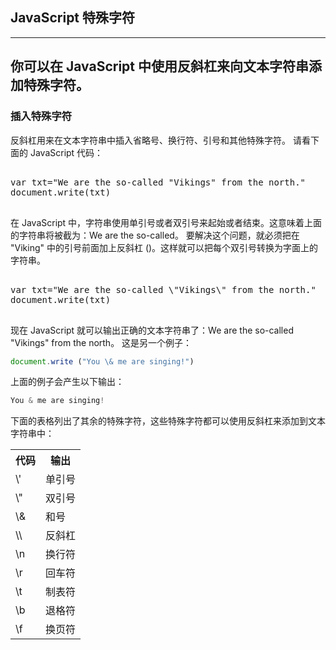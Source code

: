 ## JavaScript 特殊字符

-----------------------
你可以在 JavaScript 中使用反斜杠来向文本字符串添加特殊字符。
-----------------------

### 插入特殊字符

反斜杠用来在文本字符串中插入省略号、换行符、引号和其他特殊字符。
请看下面的 JavaScript 代码：

<pre>
<javascript>
var txt="We are the so-called "Vikings" from the north."
document.write(txt)
</javascript>
</pre>

在 JavaScript 中，字符串使用单引号或者双引号来起始或者结束。这意味着上面的字符串将被截为：We are the so-called。
要解决这个问题，就必须把在 "Viking" 中的引号前面加上反斜杠 (\)。这样就可以把每个双引号转换为字面上的字符串。

<pre>
<javascript>
var txt="We are the so-called \"Vikings\" from the north."
document.write(txt)
</javascript>
</pre>

现在 JavaScript 就可以输出正确的文本字符串了：We are the so-called "Vikings" from the north。
这是另一个例子：

```javascript
document.write ("You \& me are singing!")
```

上面的例子会产生以下输出：

```javascript
You & me are singing!
```

下面的表格列出了其余的特殊字符，这些特殊字符都可以使用反斜杠来添加到文本字符串中：

<table>
  <tr>
    <th>代码</th><th>输出</th>
  </tr>
  <tr>
    <td>\'</td><td>单引号</td>
  </tr>
  <tr>
    <td>\"</td><td>双引号</td>
  </tr>
  <tr>
    <td>\&</td><td>和号</td>
  </tr>
  <tr>
    <td>\\</td><td>反斜杠</td>
  </tr>
  <tr>
    <td>\n</td><td>换行符</td>
  </tr>
  <tr>
    <td>\r</td><td>回车符</td>
  </tr>
  <tr>
    <td>\t</td><td>制表符</td>
  </tr>
  <tr>
    <td>\b</td><td>退格符</td>
  </tr>
  <tr>
    <td>\f</td><td>换页符</td>
  </tr>
</table>

